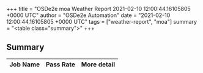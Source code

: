 +++
title = "OSDe2e moa Weather Report 2021-02-10 12:00:44.16105805 +0000 UTC"
author = "OSDe2e Automation"
date = "2021-02-10 12:00:44.16105805 +0000 UTC"
tags = ["weather-report", "moa"]
summary = "<table class=\"summary\"></table>"
+++
## Summary

| Job Name | Pass Rate | More detail |
|----------|-----------|-------------|



